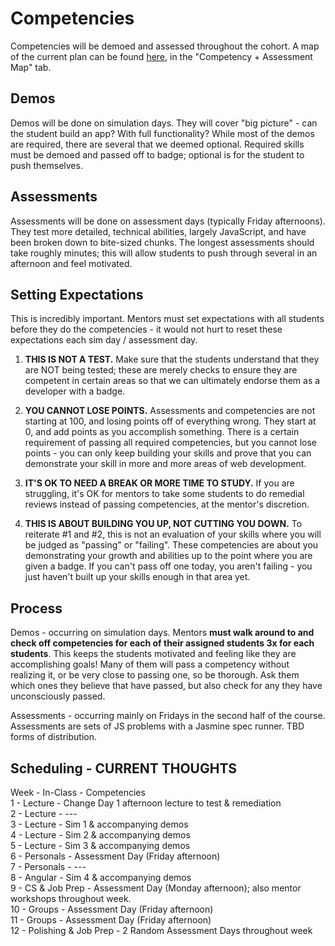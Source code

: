 <h1>Competencies</h1>

Competencies will be demoed and assessed throughout the cohort. A map of the current plan can be found [here](https://docs.google.com/spreadsheets/d/1SrbTzQdwkpuuzpOryp1dnKq21rdwCbFST3gV_oCnujc/edit#gid=422070687), in the "Competency + Assessment Map" tab.


## Demos

Demos will be done on simulation days. They will cover "big picture" - can the student build an app? With full functionality? While most of the demos are required, there are several that we deemed optional. Required skills must be demoed and passed off to badge; optional is for the student to push themselves.


## Assessments

Assessments will be done on assessment days (typically Friday afternoons). They test more detailed, technical abilities, largely JavaScript, and have been broken down to bite-sized chunks. The longest assessments should take roughly minutes; this will allow students to push through several in an afternoon and feel motivated.


## Setting Expectations

This is incredibly important. Mentors must set expectations with all students before they do the competencies - it would not hurt to reset these expectations each sim day / assessment day.

1. <strong>THIS IS NOT A TEST.</strong> Make sure that the students understand that they are NOT being tested; these are merely checks to ensure they are competent in certain areas so that we can ultimately endorse them as a developer with a badge. 

2. <strong>YOU CANNOT LOSE POINTS.</strong> Assessments and competencies are not starting at 100, and losing points off of everything wrong. They start at 0, and add points as you accomplish something. There is a certain requirement of passing all required competencies, but you cannot lose points - you can only keep building your skills and prove that you can demonstrate your skill in more and more areas of web development.

3. <strong>IT'S OK TO NEED A BREAK OR MORE TIME TO STUDY.</strong> If you are struggling, it's OK for mentors to take some students to do remedial reviews instead of passing competencies, at the mentor's discretion.

4. <strong>THIS IS ABOUT BUILDING YOU UP, NOT CUTTING YOU DOWN.</strong> To reiterate #1 and #2, this is not an evaluation of your skills where you will be judged as "passing" or "failing". These competencies are about you demonstrating your growth and abilities up to the point where you are given a badge. If you can't pass off one today, you aren't failing - you just haven't built up your skills enough in that area yet. 


## Process

Demos - occurring on simulation days. Mentors <strong>must walk around to and check off competencies for each of their assigned students 3x for each students</strong>. This keeps the students motivated and feeling like they are accomplishing goals! Many of them will pass a competency without realizing it, or be very close to passing one, so be thorough. Ask them which ones they believe that have passed, but also check for any they have unconsciously passed.

Assessments - occurring mainly on Fridays in the second half of the course. Assessments are sets of JS problems with a Jasmine spec runner. TBD forms of distribution.

## Scheduling - CURRENT THOUGHTS

Week - In-Class - Competencies</br>
 1 - Lecture - Change Day 1 afternoon lecture to test & remediation</br>
 2 - Lecture - ---</br>
 3 - Lecture - Sim 1 & accompanying demos</br>
 4 - Lecture - Sim 2 & accompanying demos</br>
 5 - Lecture - Sim 3 & accompanying demos</br>
 6 - Personals - Assessment Day (Friday afternoon)</br>
 7 - Personals - ---</br>
 8 - Angular - Sim 4 & accompanying demos</br>
 9 - CS & Job Prep - Assessment Day (Monday afternoon); also mentor workshops throughout week.</br>
10 - Groups - Assessment Day (Friday afternoon)</br>
11 - Groups - Assessment Day (Friday afternoon)</br>
12 - Polishing & Job Prep - 2 Random Assessment Days throughout week</br>



